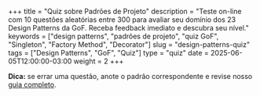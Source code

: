 +++
title        = "Quiz sobre Padrões de Projeto"
description  = "Teste on-line com 10 questões aleatórias entre 300 para avaliar seu domínio dos 23 Design Patterns da GoF. Receba feedback imediato e descubra seu nível."
keywords     = ["design patterns", "padrões de projeto", "quiz GoF", "Singleton", "Factory Method", "Decorator"]
slug         = "design-patterns-quiz"
tags         = ["Design Patterns", "GoF", "Quiz"]
type         = "quiz"
date         = 2025-06-05T12:00:00-03:00
weight       = 2
+++


<link rel="stylesheet" href="/css/quiz.css">

<div class="tw-wrapper">
  <div id="quiz" class="tw-container"></div>
</div>

<p><strong>Dica:</strong> se errar uma questão, anote o padrão correspondente e revise nosso <a href="/design-patterns" rel="internal">guia completo</a>.</p>

<script src="/js/design-patterns-quiz.js" defer></script>